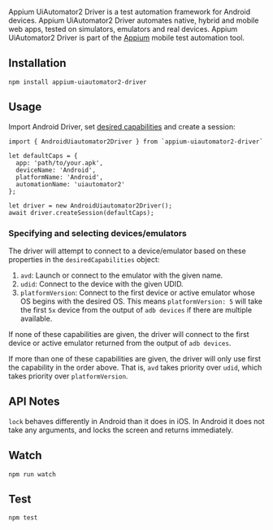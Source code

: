 
Appium UiAutomator2 Driver is a test automation framework for Android devices. Appium UiAutomator2 Driver automates native, hybrid and mobile web apps, tested on simulators, emulators and real devices. Appium UiAutomator2 Driver is part of the [Appium](https://github.com/appium/appium) mobile test automation tool.

## Installation
```
npm install appium-uiautomator2-driver
```

## Usage
Import Android Driver, set [desired capabilities](http://appium.io/slate/en/1.5/?javascript#appium-server-capabilities) and create a session:

```
import { AndroidUiautomator2Driver } from `appium-uiautomator2-driver`

let defaultCaps = {
  app: 'path/to/your.apk',
  deviceName: 'Android',
  platformName: 'Android',
  automationName: 'uiautomator2'
};

let driver = new AndroidUiautomator2Driver();
await driver.createSession(defaultCaps);
```

### Specifying and selecting devices/emulators
The driver will attempt to connect to a device/emulator based on these properties in the `desiredCapabilities` object:

1. `avd`: Launch or connect to the emulator with the given name.
1. `udid`: Connect to the device with the given UDID.
1. `platformVersion`: Connect to the first device or active emulator whose OS begins with the desired OS. This means `platformVersion: 5` will take the first `5x` device from the output of `adb devices` if there are multiple available.

If none of these capabilities are given, the driver will connect to the first device or active emulator returned from the output of `adb devices`.

If more than one of these capabilities are given, the driver will only use first the capability in the order above. That is, `avd` takes priority over `udid`, which takes priority over `platformVersion`.


## API Notes

`lock` behaves differently in Android than it does in iOS. In Android it does not take any arguments, and locks the screen and returns immediately.


## Watch

```
npm run watch
```

## Test

```
npm test
```
